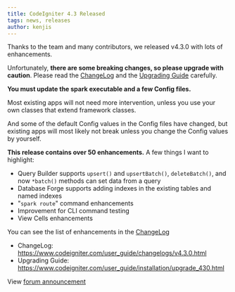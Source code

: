 ```yaml
---
title: CodeIgniter 4.3 Released
tags: news, releases
author: kenjis
---
```


Thanks to the team and many contributors, we released v4.3.0 with lots of enhancements.

Unfortunately, **there are some breaking changes, so please upgrade with caution**.
Please read the [ChangeLog](https://www.codeigniter.com/user_guide/changelogs/v4.3.0.html) and the [Upgrading Guide](https://www.codeigniter.com/user_guide/installation/upgrade_430.html) carefully.

**You must update the spark executable and a few Config files.**

Most existing apps will not need more intervention, unless you use your own classes that extend framework classes.

And some of the default Config values in the Config files have changed, but existing apps will most likely not break unless you change the Config values by yourself.

**This release contains over 50 enhancements.** A few things I want to highlight:

- Query Builder supports `upsert()` and `upsertBatch()`, `deleteBatch()`, and now `*batch()` methods can set data from a query
- Database Forge supports adding indexes in the existing tables and named indexes
- "`spark route`" command enhancements
- Improvement for CLI command testing
- View Cells enhancements

You can see the list of enhancements in the [ChangeLog](https://www.codeigniter.com/user_guide/changelogs/v4.3.0.html#enhancements)

- ChangeLog: <https://www.codeigniter.com/user_guide/changelogs/v4.3.0.html>
- Upgrading Guide: <https://www.codeigniter.com/user_guide/installation/upgrade_430.html>

View [forum announcement](https://forum.codeigniter.com/showthread.php?tid=86096)
